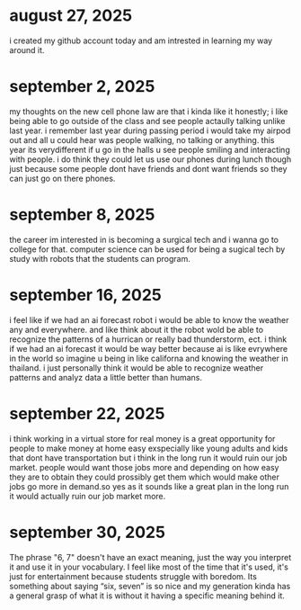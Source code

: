 # august 27, 2025
i created my github account today and am intrested in learning my way around it.

# september 2, 2025
my thoughts on the new cell phone law are that i kinda like it honestly; i like being able to go outside of the class and see people actaully talking unlike last year. i remember last year during passing period i would take my airpod out and all u could hear was people walking, no talking or anything. this year its verydifferent if u go in the halls u see people smiling and interacting with people. i do think they could let us use our phones during lunch though just because some people dont have friends and dont want friends so they can just go on there phones. 

# september 8, 2025
the career im interested in is becoming a surgical tech and i wanna go to college for that. computer science can be used for being a sugical tech by study with robots that the students can program.

# september 16, 2025
i feel like if we had an ai forecast robot i would be able to know the weather any and everywhere. and like think about it the robot wold be able to recognize the patterns of a hurrican or really bad thunderstorm, ect. i think if we had an ai forecast it would be way better because ai is like evrywhere in the world so imagine u being in like californa and knowing the weather in thailand. i just personally think it would be able to recognize weather patterns and analyz data a little better than humans.

# september 22, 2025
i think working in a virtual store for real money is a great opportunity for people to make money at home easy exspecially like young adults and kids that dont have transportation but i think in the long run it would ruin our job market. people would want those jobs more and depending on how easy they are to obtain they could prossibly get them which would make other jobs go more in demand.so yes as it sounds like a great plan in the long run it would actually ruin our job market more.
# september 30, 2025
The phrase "6, 7" doesn't have an exact meaning,  just the way you interpret it and use it in your vocabulary. I feel like most of the time that it's used, it's just for entertainment because students struggle with boredom. Its something about saying “six, seven” is so nice and my generation kinda has a general grasp of what it is without it having a specific meaning behind it.
